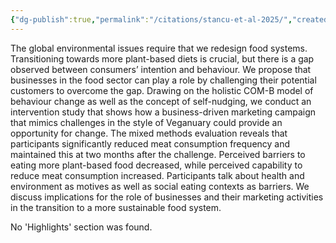 ```yaml
---
{"dg-publish":true,"permalink":"/citations/stancu-et-al-2025/","created":"2025-10-21T09:02:13.587+01:00","updated":"2025-10-21T09:02:13.598+01:00"}
---
```


The global environmental issues require that we redesign food systems. Transitioning towards more plant-based diets is crucial, but there is a gap observed between consumers’ intention and behaviour. We propose that businesses in the food sector can play a role by challenging their potential customers to overcome the gap. Drawing on the holistic COM-B model of behaviour change as well as the concept of self-nudging, we conduct an intervention study that shows how a business-driven marketing campaign that mimics challenges in the style of Veganuary could provide an opportunity for change. The mixed methods evaluation reveals that participants significantly reduced meat consumption frequency and maintained this at two months after the challenge. Perceived barriers to eating more plant-based food decreased, while perceived capability to reduce meat consumption increased. Participants talk about health and environment as motives as well as social eating contexts as barriers. We discuss implications for the role of businesses and their marketing activities in the transition to a more sustainable food system.

No 'Highlights' section was found.
